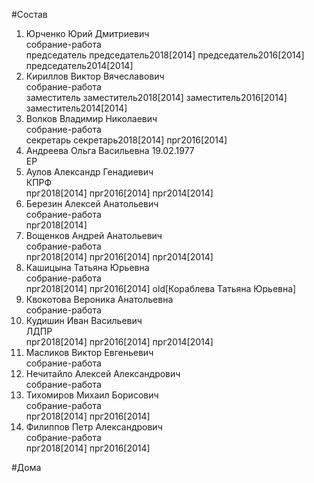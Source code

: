 #Состав  
1. Юрченко Юрий Дмитриевич  
    собрание-работа  
    председатель председатель2018[2014] председатель2016[2014] председатель2014[2014]  
2. Кириллов Виктор Вячеславович  
    собрание-работа  
    заместитель заместитель2018[2014] заместитель2016[2014] заместитель2014[2014]  
3. Волков Владимир Николаевич  
    собрание-работа  
    секретарь секретарь2018[2014] прг2016[2014]  
4. Андреева Ольга Васильевна 19.02.1977  
    ЕР  
5. Аулов Александр Генадиевич  
    КПРФ  
    прг2018[2014] прг2016[2014] прг2014[2014]  
6. Березин Алексей Анатольевич  
    собрание-работа  
    прг2018[2014]  
7. Вощенков Андрей Анатольевич  
    собрание-работа  
    прг2018[2014] прг2016[2014] прг2014[2014]  
8. Кашицына Татьяна Юрьевна  
    собрание-работа  
    прг2018[2014] прг2016[2014] old[Кораблева Татьяна Юрьевна]  
9. Квокотова Вероника Анатольевна  
    собрание-работа  
10. Кудишин Иван Васильевич  
    ЛДПР  
    прг2018[2014] прг2016[2014] прг2014[2014]  
11. Масликов Виктор Евгеньевич  
    собрание-работа  
12. Нечитайло Алексей Александрович  
    собрание-работа  
13. Тихомиров Михаил Борисович  
    собрание-работа  
    прг2018[2014] прг2016[2014]  
14. Филиппов Петр Александрович  
    собрание-работа  
    прг2018[2014] прг2016[2014]  
  
#Дома  
